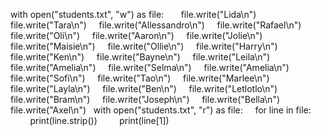 with open("students.txt", "w") as file:
 
    file.write("Lida\n")
    file.write("Tara\n")
    file.write("Allessandro\n")
    file.write("Rafael\n")
    file.write("Oli\n")
    file.write("Aaron\n")
    file.write("Jolie\n")
    file.write("Maisie\n")
    file.write("Ollie\n")
    file.write("Harry\n")
    file.write("Ken\n")
    file.write("Bayne\n")
    file.write("Leila\n")
    file.write("Amelia\n")
    file.write("Selma\n")
    file.write("Amelia\n")
    file.write("Sofi\n")
    file.write("Tao\n")
    file.write("Marlee\n")
    file.write("Layla\n")
    file.write("Ben\n")
    file.write("Letlotlo\n")
    file.write("Bram\n")
    file.write("Joseph\n")
    file.write("Bella\n")
    file.write("Axel\n")
 
with open("students.txt", "r") as file:
    for line in file:
        print(line.strip())
        print(line[1])
